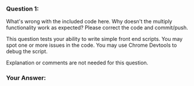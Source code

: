 ### Question 1:

What's wrong with the included code here.  Why doesn't the multiply functionality work as expected?  Please correct the code and commit/push.

This question tests your ability to write simple front end scripts.  You may spot one or more issues in the code.  You may use Chrome Devtools to debug the script.

Explanation or comments are not needed for this question.


### Your Answer: